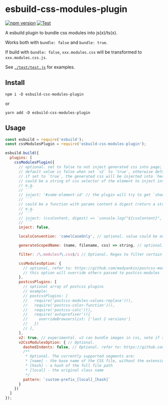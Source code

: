 # esbuild-css-modules-plugin

[![npm version](https://img.shields.io/npm/v/esbuild-css-modules-plugin.svg?v=2.5.0)](https://www.npmjs.com/package/esbuild-css-modules-plugin)
[![Test](https://github.com/indooorsman/esbuild-css-modules-plugin/actions/workflows/test.yml/badge.svg)](https://github.com/indooorsman/esbuild-css-modules-plugin/actions/workflows/test.yml)

A esbuild plugin to bundle css modules into js(x)/ts(x).

Works both with `bundle: false` and `bundle: true`.

If build with `bundle: false`, `xxx.modules.css` will be transformed to `xxx.modules.css.js`.

See [`./test/test.js`](https://github.com/indooorsman/esbuild-css-modules-plugin/blob/master/test/test.js) for examples.

## Install

```shell
npm i -D esbuild-css-modules-plugin
```

or

```shell
yarn add -D esbuild-css-modules-plugin
```

## Usage

````js
const esbuild = require('esbuild');
const cssModulesPlugin = require('esbuild-css-modules-plugin');

esbuild.build({
  plugins: [
    cssModulesPlugin({
      // optional. set to false to not inject generated css into page;
      // default value is false when set `v2` to `true`, otherwise default is true,
      // if set to `true`, the generated css will be injected into `head`;
      // could be a string of css selector of the element to inject into,
      // e.g.
      // ```
      // inject: '#some-element-id' // the plugin will try to get `shadowRoot` of the found element, and append css to the `shadowRoot`, if no shadowRoot then append to the found element, if no element found then append to document.head
      // ```
      // could be a function with params content & digest (return a string of js code to inject to page),
      // e.g.
      // ```
      // inject: (cssContent, digest) => `console.log("${cssContent}", "${digest}")`
      // ```
      inject: false,

      localsConvention: 'camelCaseOnly', // optional. value could be one of 'camelCaseOnly', 'camelCase', 'dashes', 'dashesOnly', default is 'camelCaseOnly'

      generateScopedName: (name, filename, css) => string, // optional. refer to: https://github.com/madyankin/postcss-modules#generating-scoped-names

      filter: /\.modules?\.css$/i // Optional. Regex to filter certain CSS files.

      cssModulesOption: {
        // optional, refer to: https://github.com/madyankin/postcss-modules/blob/d7cefc427c43bf35f7ebc55e7bda33b4689baf5a/index.d.ts#L27
        // this option will override others passed to postcss-modules
      },
      postcssPlugins: [
        // optional array of postcss plugins
        // example:
        // postcssPlugins: [
        //   require('postcss-modules-values-replace')(),
        //   require('postcss-color-function')(),
        //   require('postcss-calc')(),
        //   require('autoprefixer')({
        //     overrideBrowserslist: ['last 2 versions']
        //   })
        // ],
      ],
      v2: true, // experimental. v2 can bundle images in css, note if set `v2` to true, other options except `inject` will be ignored. and v2 only works with `bundle: true`.
      v2CssModulesOption: { // Optional.
        dashedIndents: false, // Optional. refer to: https://github.com/parcel-bundler/parcel-css/releases/tag/v1.9.0
        /**
         * Optional. The currently supported segments are:
         * [name] - the base name of the CSS file, without the extension
         * [hash] - a hash of the full file path
         * [local] - the original class name
         */
        pattern: `custom-prefix_[local]_[hash]`
      }
    })
  ]
});
````
